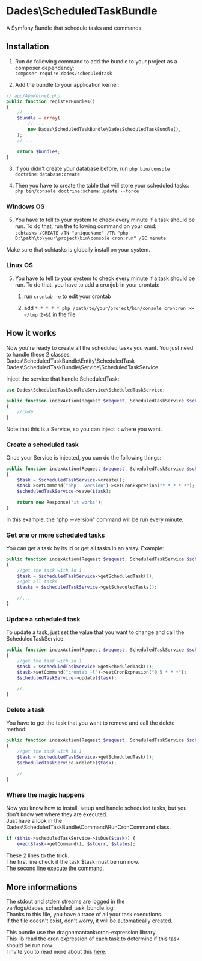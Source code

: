 # Dades\ScheduledTaskBundle

A Symfony Bundle that schedule tasks and commands.

## Installation

1. Run de following command to add the bundle to your project as a composer dependency:  
`composer require dades/scheduledtask`

2. Add the bundle to your application kernel:  
```php
// app/AppKernel.php
public function registerBundles()
{
    // ...
    $bundle = array(
        // ...
        new Dades\ScheduledTaskBundle\DadesScheduledTaskBundle(),
    );
    // ...

    return $bundles;
}
```

3. If you didn't create your database before, run `php bin/console doctrine:database:create`

4. Then you have to create the table that will store your scheduled tasks:  
`php bin/console doctrine:schema:update --force`

### Windows OS

5. You have to tell to your system to check every minute if a task should be run.
To do that, run the following command on your cmd:  
`schtasks /CREATE /TN "uniqueName" /TR "php D:\path\to\your\project\bin\console cron:run" /SC minute`

Make sure that schtasks is globally install on your system.

### Linux OS

5. You have to tell to your system to check every minute if a task should be run.
To do that, you have to add a cronjob in your crontab:  
    1. run `crontab -e` to edit your crontab

    2. add `* * * * * php /path/to/your/project/bin/console cron:run >> ~/tmp 2>&1` in the file

## How it works

Now you're ready to create all the scheduled tasks you want.
You just need to handle these 2 classes:  
Dades\ScheduledTaskBundle\Entity\ScheduledTask  
Dades\ScheduledTaskBundle\Service\ScheduledTaskService

Inject the service that handle ScheduledTask:  

```php
use Dades\ScheduledTaskBundle\Service\ScheduledTaskService;

public function indexAction(Request $request, ScheduledTaskService $scheduled)
{
    //code
}
```
Note that this is a Service, so you can inject it where you want.

### Create a scheduled task

Once your Service is injected, you can do the following things:

```php
public function indexAction(Request $request, ScheduledTaskService $scheduledTaskService)
{
    $task = $scheduledTaskService->create();
    $task->setCommand("php --version")->setCronExpresion("* * * * *");
    $scheduledTaskService->save($task);

    return new Response("it works");
}
```

In this example, the "php --version" command will be run every minute.

### Get one or more scheduled tasks

You can get a task by its id or get all tasks in an array.
Example:

```php
public function indexAction(Request $request, ScheduledTaskService $scheduledTaskService)
{
    //get the task with id 1
    $task = $scheduledTaskService->getScheduledTask(1);
    //get all tasks
    $tasks = $scheduledTaskService->getScheduledTasks();

    //...
}
```

### Update a scheduled task

To update a task, just set the value that you want to change and call the ScheduledTaskService:

```php
public function indexAction(Request $request, ScheduledTaskService $scheduledTaskService)
{
    //get the task with id 1
    $task = $scheduledTaskService->getScheduledTask(1);
    $task->setCommand("crontab -l")->setCronExpresion("0 5 * * *");
    $scheduledTaskService->update($task);

    //...
}
```

### Delete a task

You have to get the task that you want to remove and call the delete method:

```php
public function indexAction(Request $request, ScheduledTaskService $scheduledTaskService)
{
    //get the task with id 1
    $task = $scheduledTaskService->getScheduledTask(1);
    $scheduledTaskService->delete($task);

    //...
}
```

### Where the magic happens

Now you know how to install, setup and handle scheduled tasks, but you don't know yet where they are executed.  
Just have a look in the Dades\ScheduledTaskBundle\Command\RunCronCommand class.  

```php
if ($this->scheduledTaskService->isDue($task)) {
    exec($task->getCommand(), $stderr, $status);
```

These 2 lines to the trick.  
The first line check if the task $task must be run now.  
The second line execute the command.

## More informations

The stdout and stderr streams are logged in the var/logs/dades_scheduled_task_bundle.log.  
Thanks to this file, you have a trace of all your task executions.  
If the file doesn't exist, don't worry, it will be automatically created.

This bundle use the dragonmantank/cron-expression library.  
This lib read the cron expression of each task to determine if this task should be run now.  
I invite you to read more about this [here](https://packagist.org/packages/dragonmantank/cron-expression).
